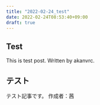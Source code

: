 ```yaml
---
title: "2022-02-24_test"
date: 2022-02-24T08:53:40+09:00
draft: true
---
```


## Test

This is test post.
Written by akanvrc.

## テスト

テスト記事です。
作成者：茜

